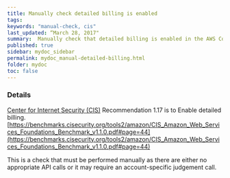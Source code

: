 ```yaml
---
title: Manually check detailed billing is enabled
tags:
keywords: "manual-check, cis"
last_updated: “March 28, 2017"
summary:  Manually check that detailed billing is enabled in the AWS Console
published: true
sidebar: mydoc_sidebar
permalink: mydoc_manual-detailed-billing.html
folder: mydoc
toc: false
---
```


### Details  
[Center for Internet Security (CIS)](https://www.cisecurity.org/) Recommendation 1.17 is to Enable detailed billing. [https://benchmarks.cisecurity.org/tools2/amazon/CIS_Amazon_Web_Services_Foundations_Benchmark_v1.1.0.pdf#page=44](https://benchmarks.cisecurity.org/tools2/amazon/CIS_Amazon_Web_Services_Foundations_Benchmark_v1.1.0.pdf#page=44) 

This is a check that must be performed manually as there are either no appropriate API calls or it may require an account-specific judgement call.

